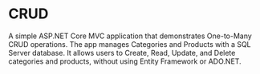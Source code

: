 # CRUD
A simple ASP.NET Core MVC application that demonstrates One-to-Many CRUD operations. The app manages Categories and Products with a SQL Server database. It allows users to Create, Read, Update, and Delete categories and products, without using Entity Framework or ADO.NET.
